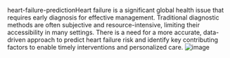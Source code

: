  heart-failure-predictionHeart failure is a significant global health issue that requires early diagnosis for effective management. Traditional diagnostic methods are often subjective and resource-intensive, limiting their accessibility in many settings. There is a need for a more accurate, data-driven approach to predict heart failure risk and identify key contributing factors to enable timely interventions and personalized care.
![image](https://github.com/user-attachments/assets/6179ff50-5faf-489e-945f-1007d358bb6f)
